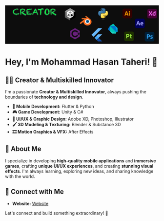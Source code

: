 ![GitHub Banner](https://github.com/MHTpro/MHTpro/blob/main/Banner.PNG?raw=true)

# Hey, I'm Mohammad Hasan Taheri! 🚀  

## 👨‍💻 Creator & Multiskilled Innovator  
I'm a passionate **Creator & Multiskilled Innovator**, always pushing the boundaries of **technology and design**.  

- **📱 Mobile Development:** Flutter & Python  
- **🎮 Game Development:** Unity & C#  
- **🎨 UI/UX & Graphic Design:** Adobe XD, Photoshop, Illustrator  
- **🖌️ 3D Modeling & Texturing:** Blender & Substance 3D  
- **🎞️ Motion Graphics & VFX:** After Effects  

## 🌟 About Me  
I specialize in developing **high-quality mobile applications** and **immersive games**, crafting **unique UI/UX experiences**, and creating **stunning visual effects**. I'm always learning, exploring new ideas, and sharing knowledge with the world.  

## 🔗 Connect with Me
- **Website:** [Website](https://mhtpro.github.io/MyPortfolio/)  

Let's connect and build something extraordinary! 🚀  
